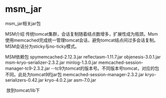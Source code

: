 # msm_jar
msm_jar相关jar包

MSM介绍
传统tomcat集群，会话复制随着结点数增多，扩展性成为瓶颈。Msm使用memcached完成统一管理tomcat会话，避免tomcat结点间过多会话复制。MSM会话分为sticky与no-ticky模式。

MSM依赖包
spymemcached-2.12.3.jar
reflectasm-1.11.7.jar
objenesis-3.0.1.jar
msm-kryo-serializer-2.3.2.jar
minlog-1.3.0.jar
memcached-session-manager-tc9-2.3.2.jar --tc9为tomcat的版本号。不同版本号tomcat，对应的包不同。此处为tomcat9的jar包
memcached-session-manager-2.3.2.jar
kryo-serializers-0.42.jar
kryo-4.0.2.jar
asm-7.0.jar

 放到tomcat/lib下
